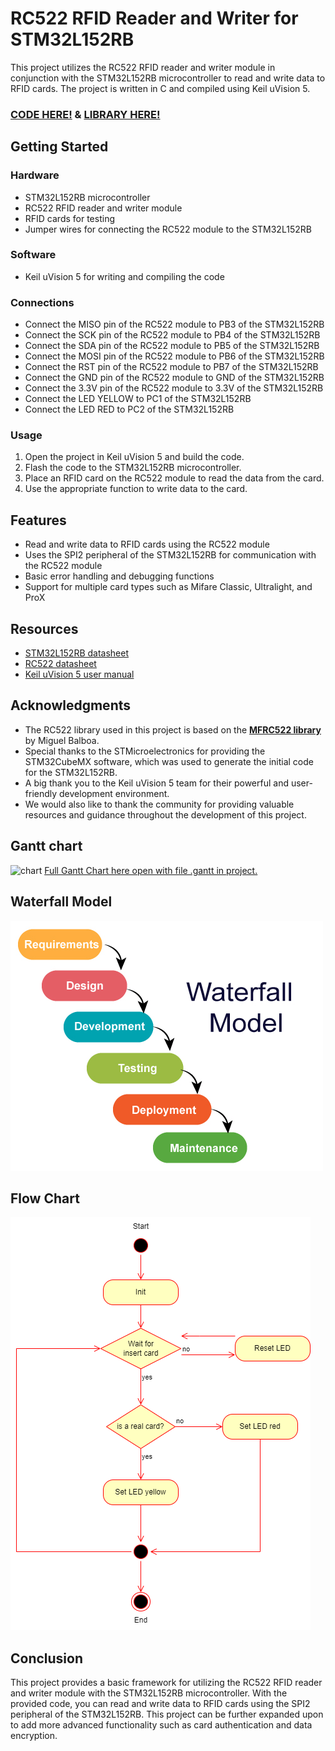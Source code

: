 # RC522 RFID Reader and Writer for STM32L152RB

This project utilizes the RC522 RFID reader and writer module in conjunction with the 
STM32L152RB microcontroller to read and write data to RFID cards. 
The project is written in C and compiled using Keil uVision 5.

### [CODE HERE!](https://github.com/CoMiKx/2565-CPE311-CENexy/blob/master/Project/src/main.c) & [LIBRARY HERE!](https://github.com/CoMiKx/2565-CPE311-CENexy/blob/master/Drivers/STM32L1xx_HAL_Driver/Src/RC522.c)

## Getting Started
### Hardware
* STM32L152RB microcontroller
* RC522 RFID reader and writer module
* RFID cards for testing
* Jumper wires for connecting the RC522 module to the STM32L152RB

### Software
* Keil uVision 5 for writing and compiling the code

### Connections
* Connect the MISO pin of the RC522 module to PB3 of the STM32L152RB
* Connect the SCK pin of the RC522 module to PB4 of the STM32L152RB
* Connect the SDA pin of the RC522 module to PB5 of the STM32L152RB
* Connect the MOSI pin of the RC522 module to PB6 of the STM32L152RB
* Connect the RST pin of the RC522 module to PB7 of the STM32L152RB
* Connect the GND pin of the RC522 module to GND of the STM32L152RB
* Connect the 3.3V pin of the RC522 module to 3.3V of the STM32L152RB
* Connect the LED YELLOW to PC1 of the STM32L152RB
* Connect the LED RED to PC2 of the STM32L152RB

### Usage
1. Open the project in Keil uVision 5 and build the code.
2. Flash the code to the STM32L152RB microcontroller.
3. Place an RFID card on the RC522 module to read the data from the card.
4. Use the appropriate function to write data to the card.

## Features
* Read and write data to RFID cards using the RC522 module
* Uses the SPI2 peripheral of the STM32L152RB for communication with the RC522 module
* Basic error handling and debugging functions
* Support for multiple card types such as Mifare Classic, Ultralight, and ProX

## Resources
* [STM32L152RB datasheet](https://www.st.com/resource/en/datasheet/stm32l152rb.pdf)
* [RC522 datasheet](https://www.nxp.com/docs/en/data-sheet/MFRC522.pdf)
* [Keil uVision 5 user manual](https://developer.arm.com/documentation/101407/0538)

## Acknowledgments
* The RC522 library used in this project is based on the [**MFRC522 library**](https://github.com/miguelbalboa/rfid) by Miguel Balboa.
* Special thanks to the STMicroelectronics for providing the STM32CubeMX software, 
  which was used to generate the initial code for the STM32L152RB.
* A big thank you to the Keil uVision 5 team for their powerful and user-friendly 
  development environment.
* We would also like to thank the community for providing valuable resources and 
  guidance throughout the development of this project.
  
## Gantt chart
  ![chart](https://i.imgur.com/Ra7kCo7.png)
  [Full Gantt Chart here open with file .gantt in project.](https://www.onlinegantt.com/#/gantt)

## Waterfall Model
  ![model](https://github.com/CoMiKx/2565-CPE311-CENexy/blob/master/model.png?raw=true)

## Flow Chart
  ![flowchart](https://github.com/CoMiKx/2565-CPE311-CENexy/blob/master/flowchart.png?raw=true)
 
## Conclusion
  This project provides a basic framework for utilizing the RC522 RFID reader and writer module 
  with the STM32L152RB microcontroller. With the provided code, you can read and write data to RFID cards 
  using the SPI2 peripheral of the STM32L152RB. This project can be further expanded upon to add more advanced functionality 
  such as card authentication and data encryption.
